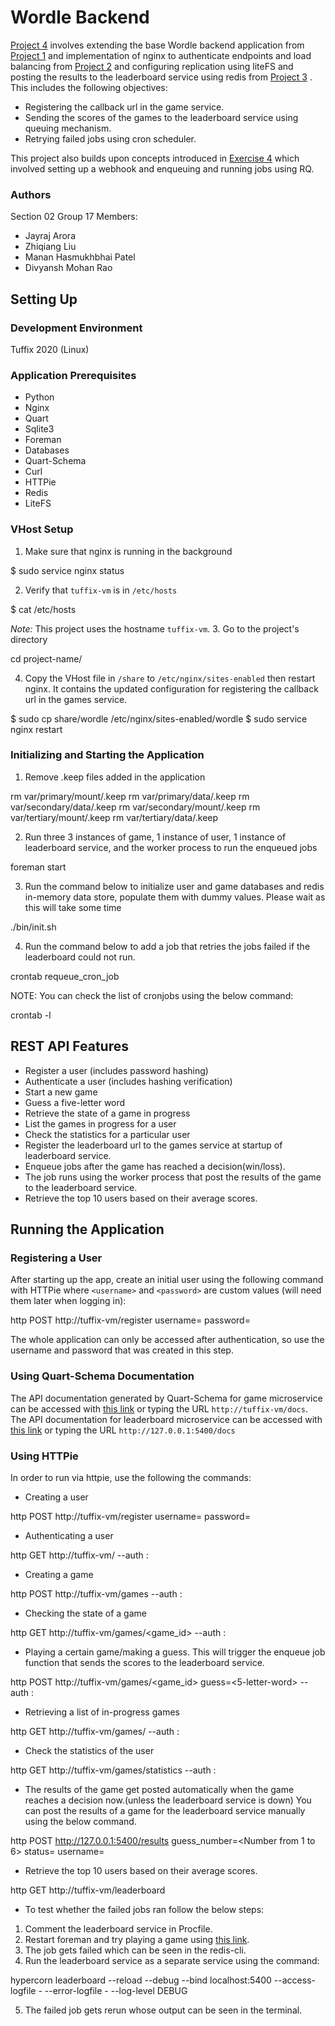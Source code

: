 # Wordle Backend

[Project 4](https://docs.google.com/document/d/19BqaDN9M9fMfw6WjwISGDauF_I2w20UJ4lNmW9USbn0/edit) involves extending the base Wordle backend application from [Project 1](https://docs.google.com/document/d/14YzD8w5SpJk0DqizgrgyOsXvQ2-rrd-39RUSe2GNvz4/edit) and implementation of nginx to authenticate endpoints and load balancing from [Project 2](https://docs.google.com/document/d/1BXrmgSclvifgYWItGxxhZ72BrmiD5evXoRbA_uRP_jM/edit) and  configuring replication using liteFS and posting the results to the leaderboard service using redis from [Project 3](https://docs.google.com/document/d/1OWltxCFRsd2s4khOdfwKLZ3vqF6dsJ087nyMn0klcQs/edit) . This includes the following objectives:

- Registering the callback url in the game service.
- Sending the scores of the games to the leaderboard service using queuing mechanism.
- Retrying failed jobs using cron scheduler.

This project also builds upon concepts introduced in [Exercise 4](https://docs.google.com/document/d/1GeF5txkEb3Jl0_YtnFKFh21xiDff1IJ54XC9Qydk3GE/edit) which involved setting up a webhook and enqueuing and running jobs using RQ.
### Authors
Section 02
Group 17
Members:
- Jayraj Arora
- Zhiqiang Liu
- Manan Hasmukhbhai Patel
- Divyansh Mohan Rao

## Setting Up
### Development Environment 
Tuffix 2020 (Linux)

### Application Prerequisites
- Python
- Nginx
- Quart
- Sqlite3
- Foreman
- Databases
- Quart-Schema
- Curl
- HTTPie
- Redis
- LiteFS

### VHost Setup
1. Make sure that nginx is running in the background

$ sudo service nginx status

2. Verify that `tuffix-vm` is in `/etc/hosts`

$ cat /etc/hosts

_Note:_ This project uses the hostname `tuffix-vm`. 
3. Go to the project's directory

cd project-name/


4. Copy the VHost file in `/share` to `/etc/nginx/sites-enabled` then restart nginx. It contains the updated configuration for registering the callback url in the games service.

$ sudo cp share/wordle /etc/nginx/sites-enabled/wordle
$ sudo service nginx restart


### Initializing and Starting the Application
1. Remove .keep files added in the application

rm var/primary/mount/.keep
rm var/primary/data/.keep
rm var/secondary/data/.keep
rm var/secondary/mount/.keep
rm var/tertiary/mount/.keep
rm var/tertiary/data/.keep

2. Run three 3 instances of game, 1 instance of user, 1 instance of leaderboard service, and the worker process to run the enqueued jobs

foreman start

3. Run the command below to initialize user and game databases and redis in-memory data store, populate them with dummy values. Please wait as this will take some time

./bin/init.sh

4. Run the command below to add a job that retries the jobs failed if the leaderboard could not run.

crontab requeue_cron_job

NOTE: You can check the list of cronjobs using the below command:

crontab -l





## REST API Features
- Register a user (includes password hashing)
- Authenticate a user (includes hashing verification)
- Start a new game
- Guess a five-letter word
- Retrieve the state of a game in progress
- List the games in progress for a user
- Check the statistics for a particular user
- Register the leaderboard url to the games service at startup of leaderboard service.
- Enqueue jobs after the game has reached a decision(win/loss).
- The job runs using the worker process that post the results of the game to the leaderboard service.
- Retrieve the top 10 users based on their average scores.

## Running the Application

### Registering a User
After starting up the app, create an initial user using the following command with HTTPie where `<username>` and `<password>` are custom values (will need them later when logging in):

http POST http://tuffix-vm/register username=<username> password=<password>

The whole application can only be accessed after authentication, so use the username and password that was created in this step.


### Using Quart-Schema Documentation
The API documentation generated by Quart-Schema for game microservice can be accessed with [this link](http://tuffix-vm/docs) or typing the URL `http://tuffix-vm/docs`. The API documentation for leaderboard microservice can be accessed with [this link](http://127.0.0.1:5400/docs) or typing the URL `http://127.0.0.1:5400/docs`


### Using HTTPie
In order to run via httpie, use the following the commands:
- Creating a user

http POST http://tuffix-vm/register username=<username> password=<password>

- Authenticating a user

http GET http://tuffix-vm/ --auth <username>:<password>

- Creating a game 

http POST http://tuffix-vm/games --auth <username>:<password>

- Checking the state of a game 

http GET http://tuffix-vm/games/<game_id> --auth <username>:<password>

- Playing a certain game/making a guess. This will trigger the enqueue job function that sends the scores to the leaderboard service.

http POST http://tuffix-vm/games/<game_id> guess=<5-letter-word> --auth <username>:<password>

- Retrieving a list of in-progress games

http GET http://tuffix-vm/games/ --auth <username>:<password>
 
- Check the statistics of the user 

http GET http://tuffix-vm/games/statistics --auth <username>:<password>

- The results of the game get posted automatically when the game reaches a decision now.(unless the leaderboard service is down) You can post the results of a game for the leaderboard service manually using the below command.

http POST http://127.0.0.1:5400/results guess_number=<Number from 1 to 6> status=<win or loss> username=<username>

- Retrieve the top 10 users based on their average scores.

http GET http://tuffix-vm/leaderboard

- To test whether the failed jobs ran follow the below steps:
1) Comment the leaderboard service in Procfile. 
2) Restart foreman and try playing a game using [this link](http://tuffix-vm/docs).
3) The job gets failed which can be seen in the redis-cli. 
4) Run the leaderboard service as a separate service using the command: 

hypercorn leaderboard --reload --debug --bind localhost:5400 --access-logfile - --error-logfile - --log-level DEBUG

5) The failed job gets rerun whose output can be seen in the terminal.
